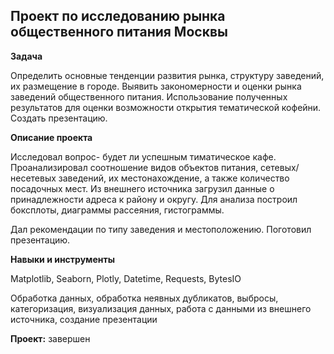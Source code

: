 ## Проект по исследованию рынка общественного питания Москвы


**Задача**   


Определить основные тенденции развития рынка, структуру заведений, их размещение в городе. Выявить закономерности и оценки рынка заведений общественного питания. Использование полученных результатов для оценки возможности открытия тематической кофейни.
Создать презентацию.


**Описание проекта**


Исследовал вопрос- будет ли успешным тиматическое кафе.
Проанализировал соотношение видов объектов питания, сетевых/несетевых заведений, их местонахождение, а также количество посадочных мест. Из внешнего источника загрузил данные о принадлежности адреса к району и округу. Для анализа построил боксплоты, диаграммы рассеяния, гистограммы.


Дал рекомендации по типу заведения и местоположению. Поготовил презентацию.


**Навыки и инструменты**  


 Matplotlib, Seaborn, Plotly, Datetime, Requests, BytesIO


Обработка данных, обработка неявных  дубликатов, выбросы, категоризация, визуализация данных, работа с данными из внешнего источника, создание презентации


**Проект:** завершен

